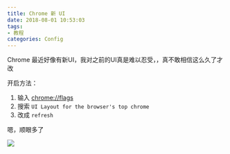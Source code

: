 ```yaml
---
title: Chrome 新 UI
date: 2018-08-01 10:53:03
tags:
- 教程
categories: Config
---
```


Chrome 最近好像有新UI，我对之前的UI真是难以忍受，，真不敢相信这么久了才改

开启方法：
1. 输入 [chrome://flags](chrome://flags)
2. 搜索 `UI Layout for the browser's top chrome`
3. 改成 `refresh`

嗯，顺眼多了

![](https://i.imgur.com/xoWxm6O.png)